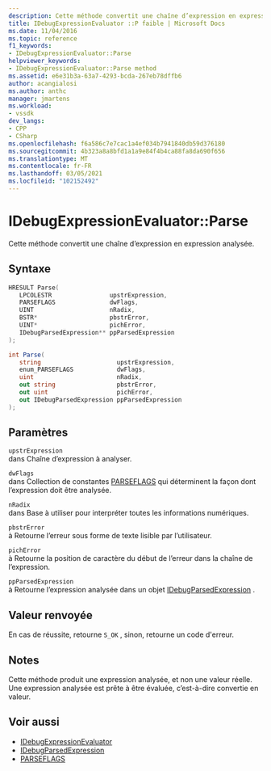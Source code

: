 ```yaml
---
description: Cette méthode convertit une chaîne d’expression en expression analysée.
title: IDebugExpressionEvaluator ::P faible | Microsoft Docs
ms.date: 11/04/2016
ms.topic: reference
f1_keywords:
- IDebugExpressionEvaluator::Parse
helpviewer_keywords:
- IDebugExpressionEvaluator::Parse method
ms.assetid: e6e31b3a-63a7-4293-bcda-267eb78dffb6
author: acangialosi
ms.author: anthc
manager: jmartens
ms.workload:
- vssdk
dev_langs:
- CPP
- CSharp
ms.openlocfilehash: f6a586c7e7cac1a4ef034b7941840db59d376180
ms.sourcegitcommit: 4b323a8a8bfd1a1a9e84f4b4ca88fa8da690f656
ms.translationtype: MT
ms.contentlocale: fr-FR
ms.lasthandoff: 03/05/2021
ms.locfileid: "102152492"
---
```

# <a name="idebugexpressionevaluatorparse"></a>IDebugExpressionEvaluator::Parse
Cette méthode convertit une chaîne d’expression en expression analysée.

## <a name="syntax"></a>Syntaxe

```cpp
HRESULT Parse( 
   LPCOLESTR                upstrExpression,
   PARSEFLAGS               dwFlags,
   UINT                     nRadix,
   BSTR*                    pbstrError,
   UINT*                    pichError,
   IDebugParsedExpression** ppParsedExpression
);
```

```csharp
int Parse(
   string                     upstrExpression,
   enum_PARSEFLAGS            dwFlags,
   uint                       nRadix,
   out string                 pbstrError,
   out uint                   pichError,
   out IDebugParsedExpression ppParsedExpression
);
```

## <a name="parameters"></a>Paramètres
`upstrExpression`\
dans Chaîne d’expression à analyser.

`dwFlags`\
dans Collection de constantes [PARSEFLAGS](../../../extensibility/debugger/reference/parseflags.md) qui déterminent la façon dont l’expression doit être analysée.

`nRadix`\
dans Base à utiliser pour interpréter toutes les informations numériques.

`pbstrError`\
à Retourne l’erreur sous forme de texte lisible par l’utilisateur.

`pichError`\
à Retourne la position de caractère du début de l’erreur dans la chaîne de l’expression.

`ppParsedExpression`\
à Retourne l’expression analysée dans un objet [IDebugParsedExpression](../../../extensibility/debugger/reference/idebugparsedexpression.md) .

## <a name="return-value"></a>Valeur renvoyée
 En cas de réussite, retourne `S_OK` , sinon, retourne un code d'erreur.

## <a name="remarks"></a>Notes
 Cette méthode produit une expression analysée, et non une valeur réelle. Une expression analysée est prête à être évaluée, c’est-à-dire convertie en valeur.

## <a name="see-also"></a>Voir aussi
- [IDebugExpressionEvaluator](../../../extensibility/debugger/reference/idebugexpressionevaluator.md)
- [IDebugParsedExpression](../../../extensibility/debugger/reference/idebugparsedexpression.md)
- [PARSEFLAGS](../../../extensibility/debugger/reference/parseflags.md)
